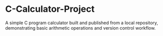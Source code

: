 # C-Calculator-Project
A simple C program calculator built and published from a local repository, demonstrating basic arithmetic operations and version control workflow.
